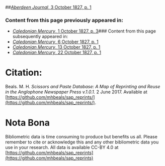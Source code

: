 ##[*Aberdeen Journal*, 3 October 1827, p. 1](https://mhbeals.github.io/sap_html/Aberdeen-Journal/Aberdeen-Journal-3-October-1827-p-1)

### Content from this page previously appeared in:
+ [*Caledonian Mercury*, 1 October 1827, p. 3](https://mhbeals.github.io/sap_html/Caledonian-Mercury/Caledonian-Mercury-1-October-1827-p-3)### Content from this page subsequently appeared in:
+ [*Caledonian Mercury*, 6 October 1827, p. 1](https://mhbeals.github.io/sap_html/Caledonian-Mercury/Caledonian-Mercury-6-October-1827-p-1)
+ [*Caledonian Mercury*, 13 October 1827, p. 1](https://mhbeals.github.io/sap_html/Caledonian-Mercury/Caledonian-Mercury-13-October-1827-p-1)
+ [*Caledonian Mercury*, 22 October 1827, p. 1](https://mhbeals.github.io/sap_html/Caledonian-Mercury/Caledonian-Mercury-22-October-1827-p-1)
                    
# Citation: 

Beals. M. H. *Scissors and Paste Database: A Map of Reprinting and Reuse in the Anglophone Newspaper Press v.1.0.1.* 2 June 2017. Available at [https://github.com/mhbeals/sap_reprints/](https://github.com/mhbeals/sap_reprints/). 
                    
# Nota Bona

Bibliometric data is time consuming to produce but benefits us all. Please remember to cite or acknowledge this and any other bibliometric data you use in your research. All data is available CC-BY 4.0 at [https://github.com/mhbeals/sap_reprints](https://github.com/mhbeals/sap_reprints)